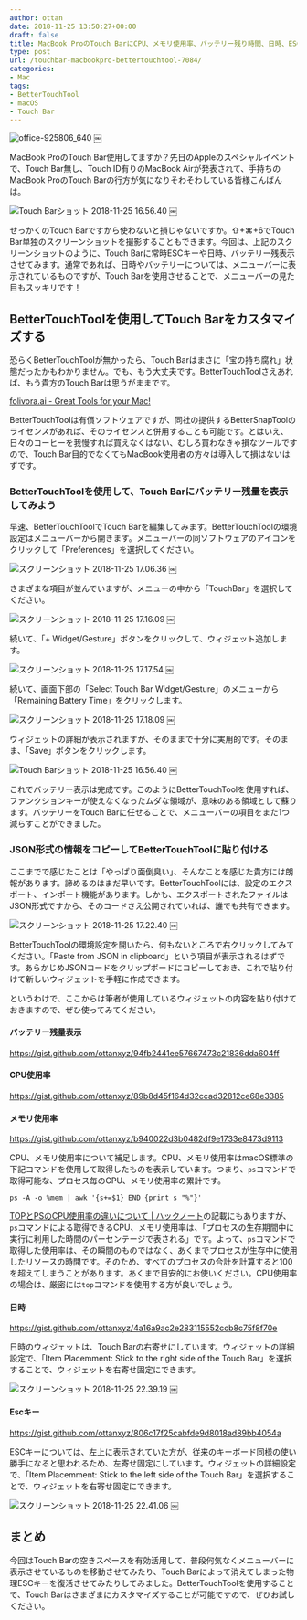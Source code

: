 ```yaml
---
author: ottan
date: 2018-11-25 13:50:27+00:00
draft: false
title: MacBook ProのTouch BarにCPU、メモリ使用率、バッテリー残り時間、日時、ESCキーを表示して、メニューバーをスッキリさせる
type: post
url: /touchbar-macbookpro-bettertouchtool-7084/
categories:
- Mac
tags:
- BetterTouchTool
- macOS
- Touch Bar
---
```


![office-925806_640](/images/2018/11/181125-5bfaa8c533d94.jpg)
￼





MacBook ProのTouch Bar使用してますか？先日のAppleのスペシャルイベントで、Touch Bar無し、Touch ID有りのMacBook Airが発表されて、手持ちのMacBook ProのTouch Barの行方が気になりそわそわしている皆様こんばんは。





![Touch Barショット 2018-11-25 16.56.40](/images/2018/11/181125-5bfaa8c533e35.png)
￼





せっかくのTouch Barですから使わないと損じゃないですか。⇧+⌘+6でTouch Bar単独のスクリーンショットを撮影することもできます。今回は、上記のスクリーンショットのように、Touch Barに常時ESCキーや日時、バッテリー残表示させてみます。通常であれば、日時やバッテリーについては、メニューバーに表示されているものですが、Touch Barを使用させることで、メニューバーの見た目もスッキリです！





## BetterTouchToolを使用してTouch Barをカスタマイズする





恐らくBetterTouchToolが無かったら、Touch Barはまさに「宝の持ち腐れ」状態だったかもわかりません。でも、もう大丈夫です。BetterTouchToolさえあれば、もう貴方のTouch Barは思うがままです。





[folivora.ai - Great Tools for your Mac!](https://folivora.ai/)





BetterTouchToolは有償ソフトウェアですが、同社の提供するBetterSnapToolのライセンスがあれば、そのライセンスと併用することも可能です。とはいえ、日々のコーヒーを我慢すれば買えなくはない、むしろ買わなきゃ損なツールですので、Touch Bar目的でなくてもMacBook使用者の方々は導入して損はないはずです。





### BetterTouchToolを使用して、Touch Barにバッテリー残量を表示してみよう





早速、BetterTouchToolでTouch Barを編集してみます。BetterTouchToolの環境設定はメニューバーから開きます。メニューバーの同ソフトウェアのアイコンをクリックして「Preferences」を選択してください。





![スクリーンショット 2018-11-25 17.06.36](/images/2018/11/181125-5bfaa8c692930.png)
￼





さまざまな項目が並んでいますが、メニューの中から「TouchBar」を選択してください。





![スクリーンショット 2018-11-25 17.16.09](/images/2018/11/181125-5bfaa8c53f6d6.png)
￼





続いて、「+ Widget/Gesture」ボタンをクリックして、ウィジェット追加します。





![スクリーンショット 2018-11-25 17.17.54](/images/2018/11/181125-5bfaa8c620e20.png)
￼





続いて、画面下部の「Select Touch Bar Widget/Gesture」のメニューから「Remaining Battery Time」をクリックします。





![スクリーンショット 2018-11-25 17.18.09](/images/2018/11/181125-5bfaa8c68bbd4.png)
￼





ウィジェットの詳細が表示されますが、そのままで十分に実用的です。そのまま、「Save」ボタンをクリックします。





![Touch Barショット 2018-11-25 16.56.40](/images/2018/11/181125-5bfaa8c533e35.png)
￼





これでバッテリー表示は完成です。このようにBetterTouchToolを使用すれば、ファンクションキーが使えなくなったムダな領域が、意味のある領域として蘇ります。バッテリーをTouch Barに任せることで、メニューバーの項目をまた1つ減らすことができました。





### JSON形式の情報をコピーしてBetterTouchToolに貼り付ける





ここまでで感じたことは「やっぱり面倒臭い」、そんなことを感じた貴方には朗報があります。諦めるのはまだ早いです。BetterTouchToolには、設定のエクスポート、インポート機能があります。しかも、エクスポートされたファイルはJSON形式ですから、そのコードさえ公開されていれば、誰でも共有できます。





![スクリーンショット 2018-11-25 17.22.40](/images/2018/11/181125-5bfaa8ca05aac.png)
￼





BetterTouchToolの環境設定を開いたら、何もないところで右クリックしてみてください。「Paste from JSON in clipboard」という項目が表示されるはずです。あらかじめJSONコードをクリップボードにコピーしておき、これで貼り付けて新しいウィジェットを手軽に作成できます。





というわけで、ここからは筆者が使用しているウィジェットの内容を貼り付けておきますので、ぜひ使ってみてください。





#### バッテリー残量表示



https://gist.github.com/ottanxyz/94fb2441ee57667473c21836dda604ff



#### CPU使用率



https://gist.github.com/ottanxyz/89b8d45f164d32ccad32812ce68e3385



#### メモリ使用率



https://gist.github.com/ottanxyz/b940022d3b0482df9e1733e8473d9113



CPU、メモリ使用率について補足します。CPU、メモリ使用率はmacOS標準の下記コマンドを使用して取得したものを表示しています。つまり、`ps`コマンドで取得可能な、プロセス毎のCPU、メモリ使用率の累計です。




    
    ps -A -o %mem | awk '{s+=$1} END {print s "%"}'
    





[TOPとPSのCPU使用率の違いについて | ハックノート](https://hacknote.jp/archives/10596/)の記載にもありますが、`ps`コマンドによる取得できるCPU、メモリ使用率は、「プロセスの生存期間中に実行に利用した時間のパーセンテージで表される」です。よって、`ps`コマンドで取得した使用率は、その瞬間のものではなく、あくまでプロセスが生存中に使用したリソースの時間です。そのため、すべてのプロセスの合計を計算すると100を超えてしまうことがあります。あくまで目安的にお使いください。CPU使用率の場合は、厳密には`top`コマンドを使用する方が良いでしょう。





#### 日時



https://gist.github.com/ottanxyz/4a16a9ac2e283115552ccb8c75f8f70e



日時のウィジェットは、Touch Barの右寄せにしています。ウィジェットの詳細設定で、「Item Placemment: Stick to the right side of the Touch Bar」を選択することで、ウィジェットを右寄せ固定にできます。





![スクリーンショット 2018-11-25 22.39.19](/images/2018/11/181125-5bfaa8cb4d3e4.png)
￼





#### Escキー



https://gist.github.com/ottanxyz/806c17f25cabfde9d8018ad89bb4054a



ESCキーについては、左上に表示されていた方が、従来のキーボード同様の使い勝手になると思われるため、左寄せ固定にしています。ウィジェットの詳細設定で、「Item Placemment: Stick to the left side of the Touch Bar」を選択することで、ウィジェットを右寄せ固定にできます。





![スクリーンショット 2018-11-25 22.41.06](/images/2018/11/181125-5bfaa8cd00420.png)
￼





## まとめ





今回はTouch Barの空きスペースを有効活用して、普段何気なくメニューバーに表示させているものを移動させてみたり、Touch Barによって消えてしまった物理ESCキーを復活させてみたりしてみました。BetterTouchToolを使用することで、Touch Barはさまざまにカスタマイズすることが可能ですので、ぜひお試しください。
